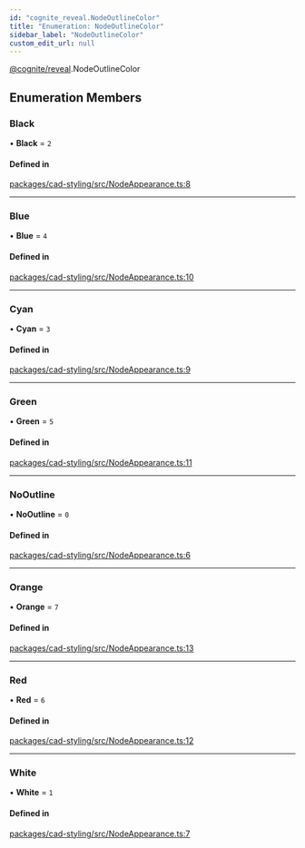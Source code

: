 ```yaml
---
id: "cognite_reveal.NodeOutlineColor"
title: "Enumeration: NodeOutlineColor"
sidebar_label: "NodeOutlineColor"
custom_edit_url: null
---
```


[@cognite/reveal](../modules/cognite_reveal.md).NodeOutlineColor

## Enumeration Members

### Black

• **Black** = ``2``

#### Defined in

[packages/cad-styling/src/NodeAppearance.ts:8](https://github.com/cognitedata/reveal/blob/e3cde2deb/viewer/packages/cad-styling/src/NodeAppearance.ts#L8)

___

### Blue

• **Blue** = ``4``

#### Defined in

[packages/cad-styling/src/NodeAppearance.ts:10](https://github.com/cognitedata/reveal/blob/e3cde2deb/viewer/packages/cad-styling/src/NodeAppearance.ts#L10)

___

### Cyan

• **Cyan** = ``3``

#### Defined in

[packages/cad-styling/src/NodeAppearance.ts:9](https://github.com/cognitedata/reveal/blob/e3cde2deb/viewer/packages/cad-styling/src/NodeAppearance.ts#L9)

___

### Green

• **Green** = ``5``

#### Defined in

[packages/cad-styling/src/NodeAppearance.ts:11](https://github.com/cognitedata/reveal/blob/e3cde2deb/viewer/packages/cad-styling/src/NodeAppearance.ts#L11)

___

### NoOutline

• **NoOutline** = ``0``

#### Defined in

[packages/cad-styling/src/NodeAppearance.ts:6](https://github.com/cognitedata/reveal/blob/e3cde2deb/viewer/packages/cad-styling/src/NodeAppearance.ts#L6)

___

### Orange

• **Orange** = ``7``

#### Defined in

[packages/cad-styling/src/NodeAppearance.ts:13](https://github.com/cognitedata/reveal/blob/e3cde2deb/viewer/packages/cad-styling/src/NodeAppearance.ts#L13)

___

### Red

• **Red** = ``6``

#### Defined in

[packages/cad-styling/src/NodeAppearance.ts:12](https://github.com/cognitedata/reveal/blob/e3cde2deb/viewer/packages/cad-styling/src/NodeAppearance.ts#L12)

___

### White

• **White** = ``1``

#### Defined in

[packages/cad-styling/src/NodeAppearance.ts:7](https://github.com/cognitedata/reveal/blob/e3cde2deb/viewer/packages/cad-styling/src/NodeAppearance.ts#L7)
